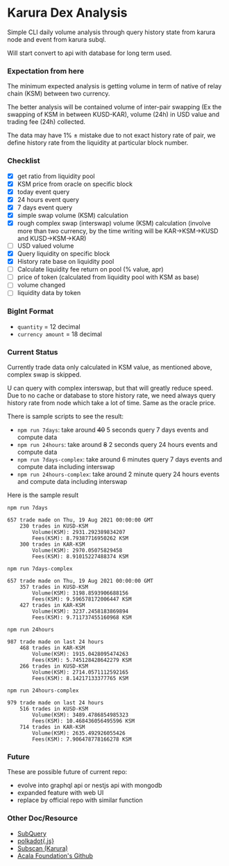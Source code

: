 # Karura Dex Analysis

Simple CLI daily volume analysis through query history state from karura node and event from karura subql.

Will start convert to api with database for long term used.

### Expectation from here
The minimum expected analysis is getting volume in term of native of relay chain (KSM) between two currency.

The better analysis will be contained volume of inter-pair swapping (Ex the swapping of KSM in between KUSD-KAR), volume (24h) in USD value and trading fee (24h) collected.

The data may have 1% ± mistake due to not exact history rate of pair, we define history rate from the liquidity at particular block number.

### Checklist
- [x] get ratio from liquidity pool
- [x] KSM price from oracle on specific block
- [x] today event query
- [x] 24 hours event query
- [x] 7 days event query
- [x] simple swap volume (KSM) calculation
- [x] rough complex swap (interswap) volume (KSM) calculation (involve more than two currency, by the time writing will be KAR->KSM->KUSD and KUSD->KSM->KAR)
- [ ] USD valued volume
- [x] Query liquidity on specific block
- [x] History rate base on liquidity pool
- [ ] Calculate liquidity fee return on pool (% value, apr)
- [ ] price of token (calculated from liquidity pool with KSM as base)
- [ ] volume changed
- [ ] liquidity data by token

### BigInt Format
- `quantity` = 12 decimal
- `currency amount` = 18 decimal

### Current Status
Currently trade data only calculated in KSM value, as mentioned above, complex swap is skipped.

U can query with complex interswap, but that will greatly reduce speed. Due to no cache or database to store history rate, we need always query history rate from node which take a lot of time. Same as the oracle price.

There is sample scripts to see the result:
- `npm run 7days`: take around ~~40~~ 5 seconds query 7 days events and compute data
- `npm run 24hours`: take around ~~8~~ 2 seconds query 24 hours events and compute data
- `npm run 7days-complex`: take around 6 minutes query 7 days events and compute data including interswap
- `npm run 24hours-complex`: take around 2 minute query 24 hours events and compute data including interswap

Here is the sample result
```
npm run 7days
```
```
657 trade made on Thu, 19 Aug 2021 00:00:00 GMT
	230 trades in KUSD-KSM
		Volume(KSM): 2931.292389834207
		Fees(KSM): 8.79387716950262 KSM
	300 trades in KAR-KSM
		Volume(KSM): 2970.05075829458
		Fees(KSM): 8.91015227488374 KSM
```

```
npm run 7days-complex
```
```
657 trade made on Thu, 19 Aug 2021 00:00:00 GMT
	357 trades in KUSD-KSM
		Volume(KSM): 3198.8593906688156
		Fees(KSM): 9.596578172006447 KSM
	427 trades in KAR-KSM
		Volume(KSM): 3237.2458183869894
		Fees(KSM): 9.711737455160968 KSM
```

```
npm run 24hours
```
```
987 trade made on last 24 hours
	468 trades in KAR-KSM
		Volume(KSM): 1915.0428095474263
		Fees(KSM): 5.745128428642279 KSM
	266 trades in KUSD-KSM
		Volume(KSM): 2714.0571112592165
		Fees(KSM): 8.14217133377765 KSM
```

```
npm run 24hours-complex
```
```
979 trade made on last 24 hours
	516 trades in KUSD-KSM
		Volume(KSM): 3489.4786854985323
		Fees(KSM): 10.468436056495596 KSM
	714 trades in KAR-KSM
		Volume(KSM): 2635.492926055426
		Fees(KSM): 7.906478778166278 KSM
```

### Future
These are possible future of current repo:
- evolve into graphql api or nestjs api with mongodb
- expanded feature with web UI
- replace by official repo with similar function

### Other Doc/Resource
- [SubQuery](https://explorer.subquery.network/subquery/AcalaNetwork/karura)
- [polkadot{.js}](https://polkadot.js.org/docs/api/start/)
- [Subscan (Karura)](https://karura.subscan.io)
- [Acala Foundation's Github](https://github.com/AcalaNetwork)